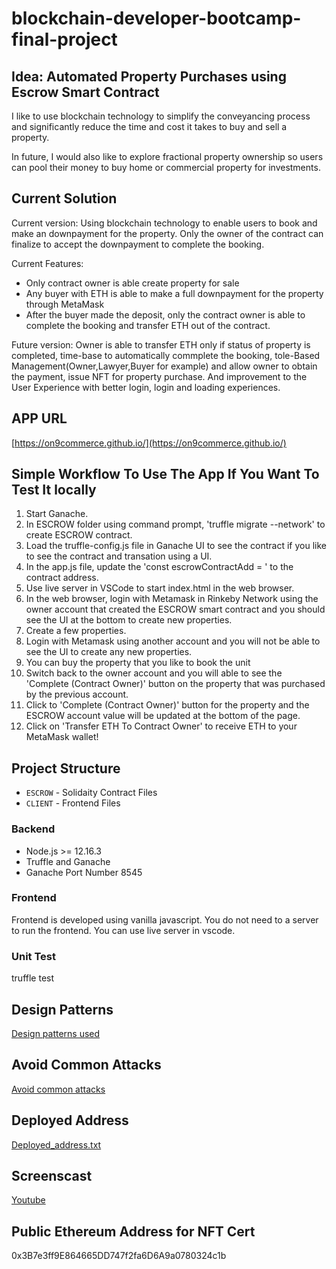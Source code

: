 # blockchain-developer-bootcamp-final-project

## Idea: Automated Property Purchases using Escrow Smart Contract
I like to use blockchain technology to simplify the conveyancing process and significantly reduce the time and cost it takes to buy and sell a property.

In future, I would also like to explore fractional property ownership so users can pool their money to buy home or commercial property for investments.

## Current Solution
Current version: Using blockchain technology to enable users to book and make an downpayment for the property. Only the owner of the contract can finalize to accept the downpayment to complete the booking.

Current Features:
- Only contract owner is able create property for sale
- Any buyer with ETH is able to make a full downpayment for the property through MetaMask
- After the buyer made the deposit, only the contract owner is able to complete the booking and transfer ETH out of the contract.

Future version: Owner is able to transfer ETH only if status of property is completed, time-base to automatically commplete the booking,  tole-Based Management(Owner,Lawyer,Buyer for example) and allow owner to obtain the payment, issue NFT for property purchase. And improvement to the User Experience with better login, login and loading experiences.

## APP URL
[https://on9commerce.github.io/](https://on9commerce.github.io/)

## Simple Workflow To Use The App If You Want To Test It locally
1. Start Ganache.
2. In ESCROW folder using command prompt, 'truffle migrate --network' to create ESCROW contract. 
3. Load the truffle-config.js file in Ganache UI to see the contract if you like to see the contract and transation using a UI.
4. In the app.js file, update the 'const escrowContractAdd = ' to the contract address.
5. Use live server in VSCode to start index.html in the web browser.
6. In the web browser, login with Metamask in Rinkeby Network using the owner account that created the ESCROW smart contract and you should see the UI at the bottom to create new properties.
7. Create a few properties.
8. Login with Metamask using another account and you will not be able to see the UI to create any new properties.
9. You can buy the property that you like to book the unit
10. Switch back to the owner account and you will able to see the 'Complete (Contract Owner)' button on the property that was purchased by the previous account.
11. Click to 'Complete (Contract Owner)' button for the property and the ESCROW account value will be updated at the bottom of the page.
12. Click on 'Transfer ETH To Contract Owner' to receive ETH to your MetaMask wallet!


## Project Structure
- `ESCROW` - Solidaity Contract Files
- `CLIENT` - Frontend Files

### Backend
- Node.js >= 12.16.3
- Truffle and Ganache
- Ganache Port Number 8545

### Frontend
Frontend is developed using vanilla javascript. You do not need to a server to run the frontend. You can use live server in vscode. 

### Unit Test
truffle test

## Design Patterns
[Design patterns used](https://github.com/on9commerce/blockchain-developer-bootcamp-final-project/blob/main/design_pattern_decisions.md)

## Avoid Common Attacks
[Avoid common attacks](https://github.com/on9commerce/blockchain-developer-bootcamp-final-project/blob/main/avoiding_common_attacks.md)

## Deployed Address
[Deployed_address.txt](https://github.com/on9commerce/blockchain-developer-bootcamp-final-project/blob/main/deployed_address.txt)

## Screenscast
[Youtube](https://youtu.be/-gl2ZQShToc)

## Public Ethereum Address for NFT Cert
0x3B7e3ff9E864665DD747f2fa6D6A9a0780324c1b

